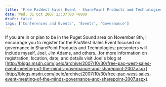 ```yaml
---
title: 'Free PacWest Sales Event - SharePoint Products and Technologies Governance'
date: Wed, 31 Oct 2007 23:37:00 +0000
draft: false
tags: ['Conferences and Events', 'Events', 'Governance']
---
```


If you are in or plan to be in the Puget Sound area on November 8th, I encourage you to register for the PacWest Sales Event focused on governance in SharePoint Products and Technologies; presenters will include myself, Joel, Jim Adams, and others...for more information on registration, location, date, and details visit Joel's blog at [http://blogs.msdn.com/joelo/archive/2007/10/30/free-pac-west-sales-event-meeting-of-the-minds-governance-and-sharepoint-2007.aspx](http://blogs.msdn.com/joelo/archive/2007/10/30/free-pac-west-sales-event-meeting-of-the-minds-governance-and-sharepoint-2007.aspx).